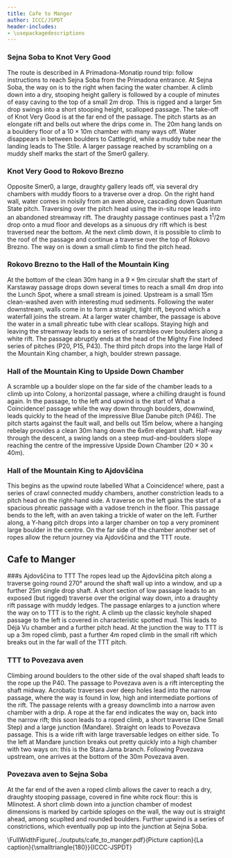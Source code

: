 ```yaml
---
title: Cafe to Manger
author: ICCC/JSPDT
header-includes:
- \usepackagedescriptions
---
```


### Sejna Soba to Knot Very Good
The route is described in A Primadona-Monatip round trip: follow instructions to reach Sejna Soba from the Primadona entrance. At Sejna Soba, the way on is to the right when facing the water chamber. A climb down into a dry, stooping height gallery is followed by a couple of minutes of easy caving to the top of a small $2m$ drop. This is rigged and a larger 5m drop swings into a short stooping height, scalloped passage. The take-off of Knot Very Good is at the far end of the passage. The pitch starts as an elongate rift and bells out where the drips come in. The 20m hang lands on a bouldery floor of a $10 \times 10$m chamber with many ways off. Water disappears in between boulders to Cattlegrid, while a muddy tube near the landing leads to The Stile. A larger passage reached by scrambling on a muddy shelf marks the start of the Smer0 gallery.

### Knot Very Good to Rokovo Brezno
 Opposite Smer0, a large, draughty gallery leads off, via several dry chambers with muddy floors to a traverse over a drop. On the right hand wall, water comes in noisily from an aven above, cascading down Quantum State pitch. Traversing over the pitch head using the in-situ rope leads into an abandoned streamway rift.  The draughty passage continues past a $1^1/2$m drop onto a mud floor and develops as a sinuous dry rift which is best traversed near the bottom. At the next climb down, it is possible to climb to the roof of the passage and continue a traverse over the top of Rokovo Brezno. The way on is down a small climb to find the pitch head.

### Rokovo Brezno to the Hall of the Mountain King
 At the bottom of the clean 30m hang in a $9\times9$m circular shaft the start of Karstaway passage drops down several times to reach a small 4m drop into the Lunch Spot, where a small stream is joined. Upstream is a small 15m clean-washed aven with interesting mud sediments. Following the water downstream, walls come in to form a straight, tight rift, beyond which a waterfall joins the stream. At a larger water chamber, the passage is above the water in a small phreatic tube with clear scallops. Staying high and leaving the streamway leads to a series of scrambles over boulders along a white rift. The passage abruptly ends at the head of the Mighty Fine Indeed series of pitches (P20, P15, P43). The third pitch drops into the large Hall of the Mountain King chamber, a high, boulder strewn passage.

### Hall of the Mountain King to Upside Down Chamber
A scramble up a boulder slope on the far side of the chamber leads to a climb up into Colony, a horizontal passage, where a chilling draught is found again. In the passage, to the left and upwind is the start of What a Coincidence! passage while the way down through boulders, downwind, leads quickly to the head of the impressive Blue Danube pitch (P46). The pitch starts against the fault wall, and bells out 15m below, where a hanging rebelay provides a clean 30m hang down the $6x6m$ elegant shaft. Half-way through the descent, a swing lands on a steep mud-and-boulders slope reaching the centre of the impressive Upside Down Chamber ($20\times30\times40$m).

### Hall of the Mountain King to Ajdovščina
This begins as the upwind route labelled What a Coincidence! where, past a series of crawl connected muddy chambers, another constriction leads to a pitch head on the right-hand side. A traverse on the left gains the start of  a spacious phreatic passage with a vadose trench in the floor. This passage bends to the left, with an aven taking a trickle of water on the left. Further along, a Y-hang pitch drops into a larger chamber on top a very prominent large boulder in the centre. On the far side of the chamber another set of ropes allow the return journey via Ajdovščina and the TTT route.


## Cafe to Manger


###s Ajdovščina to TTT
The ropes lead up the Ajdovščina pitch along a traverse going round 270° around the shaft wall up into a window, and up a further 25m single drop shaft. A short section of low passage leads to an exposed (but rigged) traverse over the original way down, into a draughty rift passage with muddy ledges. The passage enlarges to a junction where the way on to TTT is to the right. A climb up the classic keyhole shaped passage to the left is covered in characteristic spotted mud. This leads to Déjà Vu chamber and a further pitch head. At the junction the way to TTT is up a 3m roped climb, past a further 4m roped climb in the small rift which breaks out in the far wall of the TTT pitch.

### TTT to Povezava aven
Climbing around boulders to the other side of the oval shaped shaft leads to the rope up the P40. The passage to Povezava aven is a rift intercepting the shaft midway. Acrobatic traverses over deep holes lead into the narrow passage, where the way is found in low, high and intermediate portions of the rift. The passage relents with a greasy downclimb into a narrow aven chamber with a drip. A rope at the far end indicates the way on, back into the narrow rift; this soon leads to a roped climb, a short traverse (One Small Step) and a large junction (Manđare). Straight on leads to Povezava passage. This is a wide rift with large traversable ledges on either side. To the left at Manđare junction breaks out pretty quickly into a high chamber with two ways on: this is the Stara Jama branch. Following Povezava upstream, one arrives at the bottom of the 30m Povezava aven.

### Povezava aven to Sejna Soba
At the far end of the aven a roped climb allows the caver to reach a dry, draughty stooping passage, covered in fine white rock flour: this is Mlinotest. A short climb down into a junction chamber of modest dimensions is marked by carbide sploges on the wall, the way out is straight ahead, among scuplted and rounded boulders. Further upwind is a series of constrictions, which eventually pop up into the junction at Sejna Soba.


\FullWidthFigure{../outputs/cafe_to_manger.pdf}{Picture caption}{La caption}{\smalltriangle{180}}{ICCC-JSPDT}
